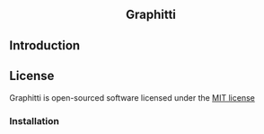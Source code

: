 <h2 align="center">
    Graphitti
</h2>

## Introduction

## License
Graphitti is open-sourced software licensed under the [MIT license](http://opensource.org/licenses/MIT)

### Installation
